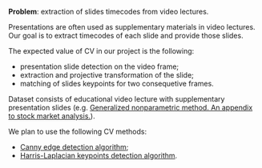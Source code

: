 **Problem**: extraction of slides timecodes from video lectures.

Presentations are often used as supplementary materials in video lectures.
Our goal is to extract timecodes of each slide and provide those slides.

The expected value of CV in our project is the following:
* presentation slide detection on the video frame;
* extraction and projective transformation of the slide;
* matching of slides keypoints for two consequetive frames.

Dataset consists of educational video lecture with supplementary presentation slides (e.g. [Generalized nonparametric method. An appendix to stock market analysis.](https://www.youtube.com/watch?v=u77WVB7mJMw&index=38&list=PLIvQImOQgbGbD1KLR4Pg_vipxuW5WeOx1)).

We plan to use the following CV methods:
* [Canny edge detection algorithm](http://citeseerx.ist.psu.edu/viewdoc/download?doi=10.1.1.420.3300&rep=rep1&type=pdf);
* [Harris-Laplacian keypoints detection algorithm](https://hal.inria.fr/inria-00548276/document).
